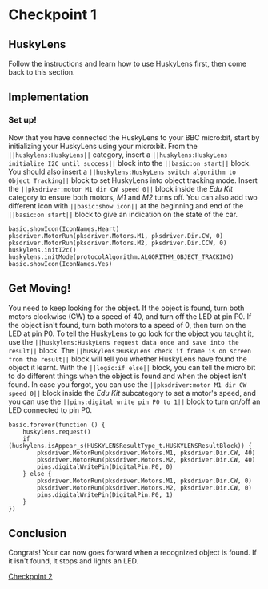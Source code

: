# Checkpoint 1
## HuskyLens
Follow the instructions and learn how to use HuskyLens first, then come back to this section.  

## Implementation
### Set up!
Now that you have connected the HuskyLens to your BBC micro:bit, start by initializing your HuskyLens using your micro:bit. From the ``||huskylens:HuskyLens||`` category, insert a ``||huskylens:HuskyLens initialize I2C until success||`` block into the ``||basic:on start||`` block. You should also insert a ``||huskylens:HuskyLens switch algorithm to Object Tracking||`` block to set HuskyLens into object tracking mode. Insert the ``||pksdriver:motor M1 dir CW speed 0||`` block inside the *Edu Kit* category to ensure both motors, *M1* and *M2* turns off. You can also add two different icon with ``||basic:show icon||`` at the beginning and end of the ``||basic:on start||`` block to give an indication on the state of the car.   
```blocks
basic.showIcon(IconNames.Heart)
pksdriver.MotorRun(pksdriver.Motors.M1, pksdriver.Dir.CW, 0)
pksdriver.MotorRun(pksdriver.Motors.M2, pksdriver.Dir.CCW, 0)
huskylens.initI2c()
huskylens.initMode(protocolAlgorithm.ALGORITHM_OBJECT_TRACKING)
basic.showIcon(IconNames.Yes)
```

## Get Moving!
You need to keep looking for the object. If the object is found, turn both motors clockwise (CW) to a speed of 40, and turn off the LED at pin P0. If the object isn't found, turn both motors to a speed of 0, then turn on the LED at pin P0. To tell the HuskyLens to go look for the object you taught it, use the ``||huskylens:HuskyLens request data once and save into the result||`` block. The ``||huskylens:HuskyLens check if frame is on screen from the result||`` block will tell you whether HuskyLens have found the object it learnt. With the ``||logic:if else||`` block, you can tell the micro:bit to do different things when the object is found and when the object isn't found. In case you forgot, you can use the ``||pksdriver:motor M1 dir CW speed 0||`` block inside the *Edu Kit* subcategory to set a motor's speed, and you can use the ``||pins:digital write pin P0 to 1||`` block to turn on/off an LED connected to pin P0.
```blocks
basic.forever(function () {
    huskylens.request()
    if (huskylens.isAppear_s(HUSKYLENSResultType_t.HUSKYLENSResultBlock)) {
        pksdriver.MotorRun(pksdriver.Motors.M1, pksdriver.Dir.CW, 40)
        pksdriver.MotorRun(pksdriver.Motors.M2, pksdriver.Dir.CW, 40)
        pins.digitalWritePin(DigitalPin.P0, 0)
    } else {
        pksdriver.MotorRun(pksdriver.Motors.M1, pksdriver.Dir.CW, 0)
        pksdriver.MotorRun(pksdriver.Motors.M2, pksdriver.Dir.CW, 0)
        pins.digitalWritePin(DigitalPin.P0, 1)
    }
})
```
## Conclusion
Congrats! Your car now goes forward when a recognized object is found. If it isn't found, it stops and lights an LED.  

[Checkpoint 2](/husky-car-tutorial/cp2)  
<script src="https://makecode.com/gh-pages-embed.js"></script><script>makeCodeRender("{{ site.makecode.home_url }}", "{{ site.github.owner_name }}/{{ site.github.repository_name }}");</script>
